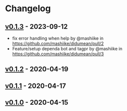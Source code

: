 # Changelog

## [v0.1.3](https://github.com/mashiike/didumean/compare/v0.1.2...v0.1.3) - 2023-09-12
- fix error handling when help by @mashiike in https://github.com/mashiike/didumean/pull/2
- Feature/setup dependa bot and tagpr by @mashiike in https://github.com/mashiike/didumean/pull/3

## [v0.1.2](https://github.com/mashiike/didumean/compare/v0.1.1...v0.1.2) - 2020-04-19

## [v0.1.1](https://github.com/mashiike/didumean/compare/v0.1.0...v0.1.1) - 2020-04-17

## [v0.1.0](https://github.com/mashiike/didumean/commits/v0.1.0) - 2020-04-15
